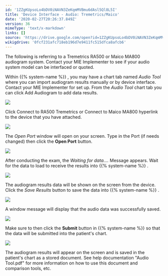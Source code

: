 ```yaml
---
id: '1ZZgKUpsoLo4bDV0iNAVN3ZeKqmMVBmu6dAsl5Ql8L5I'
title: 'Device Interface - Audio: Tremetrics/Maico'
date: '2020-02-27T20:26:37.849Z'
version: 36
mimeType: 'text/x-markdown'
links: []
source: 'https://drive.google.com/open?id=1ZZgKUpsoLo4bDV0iNAVN3ZeKqmMVBmu6dAsl5Ql8L5I'
wikigdrive: '0fcf231afc718eb196d7e9411fc515dfca8afcb6'
---
```

The following is referring to a Tremetrics RA500 or Maico MA800 audiogram system. Contact your MIE Implementer to see if your audio system model can be interfaced or quoted.

Within {{% system-name %}} , you may have a chart tab named *Audio Tool* where you can import audiogram results manually or by device interface. Contact your MIE Implementer for set up. From the *Audio Tool* chart tab you can click Add Audiogram to add data results.

![](../device-interface-audio-tremetrics-maico.assets/63f90f377c62e7b16442edce0c25dd33.png)

Click Connect to RA500 Tremetrics or Connect to Maico MA800 hyperlink to the device that you have attached.

![](../device-interface-audio-tremetrics-maico.assets/507a34e1b2e3df33db6d1c8339356c55.png)

The *Open Port* window will open on your screen. Type in the Port (if needs changed) then click the **Open Port** button.

![](../device-interface-audio-tremetrics-maico.assets/cf9e17000da83b8b1237956b71acf9c9.png)

After conducting the exam, the *Waiting for data….* Message appears. Wait for the data to load to receive the results into {{% system-name %}} .

![](../device-interface-audio-tremetrics-maico.assets/f74f380757ccb4127c4fe3d9298fa3cd.png)

The audiogram results data will be shown on the screen from the device. Click the *Save Results* button to save the data into {{% system-name %}} .

![](../device-interface-audio-tremetrics-maico.assets/8e8380dc286cb1bf8a0597abf5de0889.png)

A window message will display that the audio data was successfully saved.

![](../device-interface-audio-tremetrics-maico.assets/bf23e82bc14b50729279d0f26e6a60a0.png)

Make sure to then click the **Submit** button in {{% system-name %}} so that the data will be submitted into the patient's chart.

![](../device-interface-audio-tremetrics-maico.assets/d74811459929c33e89aa25b04547f24f.png)

The audiogram results will appear on the screen and is saved in the patient's chart as a stored document. See help documentation "Audio Tool.pdf" for more information on how to use this document and comparison tools, etc.
